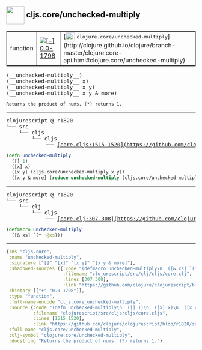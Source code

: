 ## <img width="48px" valign="middle" src="http://i.imgur.com/Hi20huC.png"> cljs.core/unchecked-multiply

 <table border="1">
<tr>
<td>function</td>
<td><a href="https://github.com/cljsinfo/api-refs/tree/0.0-1798"><img valign="middle" alt="[+] 0.0-1798" src="https://img.shields.io/badge/+-0.0--1798-lightgrey.svg"></a> </td>
<td>
[<img height="24px" valign="middle" src="http://i.imgur.com/1GjPKvB.png"> <samp>clojure.core/unchecked-multiply</samp>](http://clojure.github.io/clojure/branch-master/clojure.core-api.html#clojure.core/unchecked-multiply)
</td>
</tr>
</table>

 <samp>
(__unchecked-multiply__)<br>
(__unchecked-multiply__ x)<br>
(__unchecked-multiply__ x y)<br>
(__unchecked-multiply__ x y & more)<br>
</samp>

```
Returns the product of nums. (*) returns 1.
```

---

 <pre>
clojurescript @ r1820
└── src
    └── cljs
        └── cljs
            └── <ins>[core.cljs:1515-1520](https://github.com/clojure/clojurescript/blob/r1820/src/cljs/cljs/core.cljs#L1515-L1520)</ins>
</pre>

```clj
(defn unchecked-multiply
  ([] 1)
  ([x] x)
  ([x y] (cljs.core/unchecked-multiply x y))
  ([x y & more] (reduce unchecked-multiply (cljs.core/unchecked-multiply x y) more)))
```


---

 <pre>
clojurescript @ r1820
└── src
    └── clj
        └── cljs
            └── <ins>[core.clj:307-308](https://github.com/clojure/clojurescript/blob/r1820/src/clj/cljs/core.clj#L307-L308)</ins>
</pre>

```clj
(defmacro unchecked-multiply
  ([& xs] `(* ~@xs)))
```

---

```clj
{:ns "cljs.core",
 :name "unchecked-multiply",
 :signature ["[]" "[x]" "[x y]" "[x y & more]"],
 :shadowed-sources ({:code "(defmacro unchecked-multiply\n  ([& xs] `(* ~@xs)))",
                     :filename "clojurescript/src/clj/cljs/core.clj",
                     :lines [307 308],
                     :link "https://github.com/clojure/clojurescript/blob/r1820/src/clj/cljs/core.clj#L307-L308"}),
 :history [["+" "0.0-1798"]],
 :type "function",
 :full-name-encode "cljs.core_unchecked-multiply",
 :source {:code "(defn unchecked-multiply\n  ([] 1)\n  ([x] x)\n  ([x y] (cljs.core/unchecked-multiply x y))\n  ([x y & more] (reduce unchecked-multiply (cljs.core/unchecked-multiply x y) more)))",
          :filename "clojurescript/src/cljs/cljs/core.cljs",
          :lines [1515 1520],
          :link "https://github.com/clojure/clojurescript/blob/r1820/src/cljs/cljs/core.cljs#L1515-L1520"},
 :full-name "cljs.core/unchecked-multiply",
 :clj-symbol "clojure.core/unchecked-multiply",
 :docstring "Returns the product of nums. (*) returns 1."}

```
